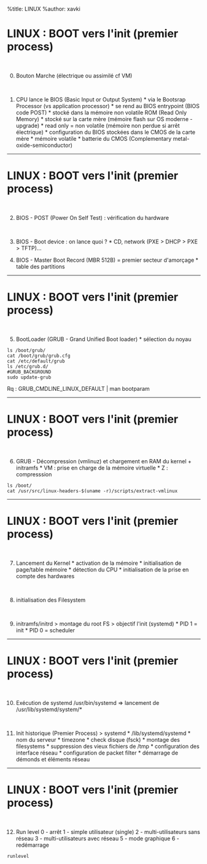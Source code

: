 %title: LINUX
%author: xavki


# LINUX : BOOT vers l'init (premier process)


<br>

0. Bouton Marche (électrique ou assimilé cf VM)

<br>

1. CPU lance le BIOS (Basic Input or Output System)
		* via le Bootsrap Processor (vs application processor)
		* se rend au BIOS entrypoint (BIOS code POST)
		* stocké dans la mémoire non volatile ROM (Read Only Memory)
		* stocké sur la carte mère (mémoire flash sur OS moderne - upgrade)
		* read only = non volatile (mémoire non perdue si arrêt électrique)
		* configuration du BIOS stockées dans le CMOS de la carte mère
				* mémoire volatile
				* batterie du CMOS (Complementary metal-oxide-semiconductor)

-------------------------------------------------------------------------------------

# LINUX : BOOT vers l'init (premier process)


<br>

2. BIOS - POST (Power On Self Test) : vérification du hardware

<br>

3. BIOS - Boot device : on lance quoi ?
		* CD, network (PXE > DHCP > PXE > TFTP)...

4. BIOS - Master Boot Record (MBR 512B) = premier secteur d'amorçage
		* table des partitions
 
-------------------------------------------------------------------------------------

# LINUX : BOOT vers l'init (premier process)

<br>

5. BootLoader (GRUB - Grand Unified Boot loader)
			* sélection du noyau

```
ls /boot/grub/
cat /boot/grub/grub.cfg
cat /etc/default/grub
ls /etc/grub.d/
#GRUB_BACKGROUND
sudo update-grub
```

Rq : GRUB_CMDLINE_LINUX_DEFAULT  | man bootparam

-------------------------------------------------------------------------------------

# LINUX : BOOT vers l'init (premier process)

<br>

6. GRUB - Décompression (vmlinuz) et chargement en RAM du kernel + initramfs
			* VM : prise en charge de la mémoire virtuelle
			* Z : compresssion

```
ls /boot/
cat /usr/src/linux-headers-$(uname -r)/scripts/extract-vmlinux
```

-------------------------------------------------------------------------------------

# LINUX : BOOT vers l'init (premier process)

<br>

7. Lancement du Kernel
			* activation de la mémoire
			* initialisation de page/table mémoire
			* détection du CPU
			* initialisation de la prise en compte des hardwares

<br>

8. initialisation des Filesystem

<br>

9. initramfs/initrd > montage du root FS > objectif l'init (systemd)
		* PID 1 = init
		* PID 0 = scheduler


-------------------------------------------------------------------------------------

# LINUX : BOOT vers l'init (premier process)

<br>

10. Exécution de systemd /usr/bin/systemd
		=> lancement de /usr/lib/systemd/system/*

<br>

11. Init historique (Premier Process) > systemd
			* /lib/systemd/systemd
			* nom du serveur
			* timezone
			* check disque (fsck)
			* montage des filesystems
			* suppression des vieux fichiers de /tmp
			* configuration des interface réseau
			* configuration de packet filter
			* démarrage de démonds et éléments réseau

-------------------------------------------------------------------------------------

# LINUX : BOOT vers l'init (premier process)

<br>

12. Run level
		0 - arrêt
		1 -	simple utilisateur (single)
		2 - multi-utilisateurs sans réseau
		3 - multi-utilisateurs avec réseau
		5 - mode graphique
		6 - redémarrage

```
runlevel
```	
		

